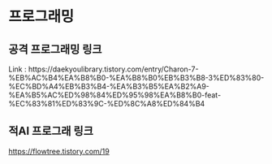 # 프로그래밍
## 공격 프로그래밍 링크
<p> Link : https://daekyoulibrary.tistory.com/entry/Charon-7-%EB%AC%B4%EA%B8%B0-%EA%B8%B0%EB%B3%B8-3%ED%83%80-%EC%BD%A4%EB%B3%B4-%EA%B3%B5%EA%B2%A9-%EA%B5%AC%ED%98%84%ED%95%98%EA%B8%B0-feat-%EC%83%81%ED%83%9C-%ED%8C%A8%ED%84%B4</p>

## 적AI 프로그래 링크
https://flowtree.tistory.com/19<BR>



